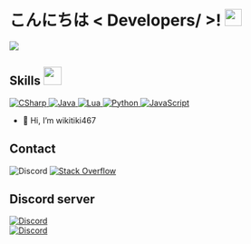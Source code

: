 <h1> こんにちは < Developers/ >! <img src = "https://raw.githubusercontent.com/MartinHeinz/MartinHeinz/master/wave.gif" width = 30px> </h1>
<p align='center'>
</p>

<p>
  <a href=""><img src="https://readme-typing-svg.herokuapp.com?&font=IBM+Plex+Sans&color=abcdef&size=20&lines=Welcome+to+my+GitHub+Profile!;Lead+programmer+at+@Weeb-Hub-Technologies!;" /></a>
</p>
  
<h2> Skills <img src = "https://media2.giphy.com/media/QssGEmpkyEOhBCb7e1/giphy.gif?cid=ecf05e47a0n3gi1bfqntqmob8g9aid1oyj2wr3ds3mg700bl&rid=giphy.gif" width = 32px> </h2>  
<a href="https://learn.microsoft.com/en-us/dotnet/csharp/" target="_blank"> 
    <img alt="CSharp" src="https://img.shields.io/badge/-C%23-blueviolet?style=for-the-badge&logo=CSharp&logoColor=white">
  </a>
  
<a href="https://www.java.com" target="_blank"> 
  <img alt="Java" src="https://img.shields.io/badge/Java-ED8B00?style=for-the-badge&logo=java&logoColor=white">
</a>
  
  <a href="https://www.lua.org/" target="_blank"> 
  <img alt="Lua" src="https://img.shields.io/badge/-Lua-000080?style=for-the-badge&logo=lua&logoColor=white">
</a>

   <a href="https://www.python.org" target="_blank">
    <img alt="Python" src="https://img.shields.io/badge/Python-3776AB?style=for-the-badge&logo=python&logoColor=white">
  </a>
  
  <a href="https://cs.wikipedia.org/wiki/JavaScript" target="_blank">
    <img alt="JavaScript" src="https://img.shields.io/badge/-JavaScript-yellow?style=for-the-badge&logo=JavaScript&logoColor=white">
  </a>


  
- 👋 Hi, I’m wikitiki467
  
<h2>Contact</h2>
  
<a>
  <img alt="Discord" src="https://img.shields.io/badge/-Discord: wiki tiki%239705-blueviolet?style=for-the-badge&logo=Discord&logoColor=white">
</a>
  
<a href="https://stackoverflow.com/users/19376569/filip-krupi%c4%8dka" target="_blank">
  <img alt="Stack Overflow" src="https://img.shields.io/badge/Stack_Overflow-FE7A16?style=for-the-badge&logo=stack-overflow&logoColor=white">
</a>  
  
<h2>Discord server</h2>
  
<a href="https://discord.gg/7nMDPjqhpK" target="_blank">
  <img alt="Discord" src="https://img.shields.io/badge/-Discord server-blueviolet?style=for-the-badge&logo=Discord&logoColor=white">
</a>
  
<br>

<a href="https://discord.gg/7nMDPjqhpK" target="_blank">
  <img alt="Discord" src="https://img.shields.io/discord/779438287588032552?style=for-the-badge">
</a>



